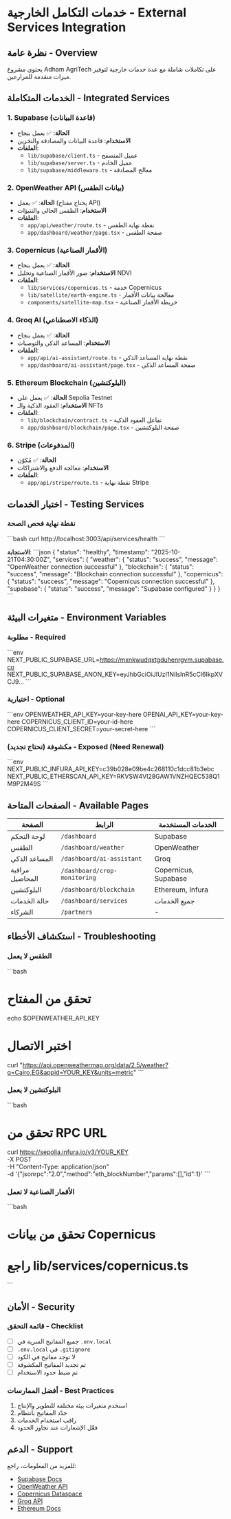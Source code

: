 # خدمات التكامل الخارجية - External Services Integration

## نظرة عامة - Overview

يحتوي مشروع Adham AgriTech على تكاملات شاملة مع عدة خدمات خارجية لتوفير ميزات متقدمة للمزارعين.

## الخدمات المتكاملة - Integrated Services

### 1. Supabase (قاعدة البيانات)
- **الحالة**: ✅ يعمل بنجاح
- **الاستخدام**: قاعدة البيانات والمصادقة والتخزين
- **الملفات**:
  - `lib/supabase/client.ts` - عميل المتصفح
  - `lib/supabase/server.ts` - عميل الخادم
  - `lib/supabase/middleware.ts` - معالج المصادقة

### 2. OpenWeather API (بيانات الطقس)
- **الحالة**: ✅ يعمل (يحتاج مفتاح API)
- **الاستخدام**: الطقس الحالي والتنبؤات
- **الملفات**:
  - `app/api/weather/route.ts` - نقطة نهاية الطقس
  - `app/dashboard/weather/page.tsx` - صفحة الطقس

### 3. Copernicus (الأقمار الصناعية)
- **الحالة**: ✅ يعمل بنجاح
- **الاستخدام**: صور الأقمار الصناعية وتحليل NDVI
- **الملفات**:
  - `lib/services/copernicus.ts` - خدمة Copernicus
  - `lib/satellite/earth-engine.ts` - معالجة بيانات الأقمار
  - `components/satellite-map.tsx` - خريطة الأقمار الصناعية

### 4. Groq AI (الذكاء الاصطناعي)
- **الحالة**: ✅ يعمل بنجاح
- **الاستخدام**: المساعد الذكي والتوصيات
- **الملفات**:
  - `app/api/ai-assistant/route.ts` - نقطة نهاية المساعد الذكي
  - `app/dashboard/ai-assistant/page.tsx` - صفحة المساعد الذكي

### 5. Ethereum Blockchain (البلوكتشين)
- **الحالة**: ✅ يعمل على Sepolia Testnet
- **الاستخدام**: العقود الذكية والـ NFTs
- **الملفات**:
  - `lib/blockchain/contract.ts` - تفاعل العقود الذكية
  - `app/dashboard/blockchain/page.tsx` - صفحة البلوكتشين

### 6. Stripe (المدفوعات)
- **الحالة**: ✅ مُكوّن
- **الاستخدام**: معالجة الدفع والاشتراكات
- **الملفات**:
  - `app/api/stripe/route.ts` - نقطة نهاية Stripe

## اختبار الخدمات - Testing Services

### نقطة نهاية فحص الصحة
\`\`\`bash
curl http://localhost:3003/api/services/health
\`\`\`

**الاستجابة**:
\`\`\`json
{
  "status": "healthy",
  "timestamp": "2025-10-21T04:30:00Z",
  "services": {
    "weather": {
      "status": "success",
      "message": "OpenWeather connection successful"
    },
    "blockchain": {
      "status": "success",
      "message": "Blockchain connection successful"
    },
    "copernicus": {
      "status": "success",
      "message": "Copernicus connection successful"
    },
    "supabase": {
      "status": "success",
      "message": "Supabase configured"
    }
  }
}
\`\`\`

## متغيرات البيئة - Environment Variables

### مطلوبة - Required
\`\`\`env
NEXT_PUBLIC_SUPABASE_URL=https://mxnkwudqxtgduhenrgvm.supabase.co
NEXT_PUBLIC_SUPABASE_ANON_KEY=eyJhbGciOiJIUzI1NiIsInR5cCI6IkpXVCJ9...
\`\`\`

### اختيارية - Optional
\`\`\`env
OPENWEATHER_API_KEY=your-key-here
OPENAI_API_KEY=your-key-here
COPERNICUS_CLIENT_ID=your-id-here
COPERNICUS_CLIENT_SECRET=your-secret-here
\`\`\`

### مكشوفة (تحتاج تجديد) - Exposed (Need Renewal)
\`\`\`env
NEXT_PUBLIC_INFURA_API_KEY=c39b028e09be4c268110c1dcc81b3ebc
NEXT_PUBLIC_ETHERSCAN_API_KEY=RKVSW4VI28GAW1VNZHQEC538Q1M9P2M49S
\`\`\`

## الصفحات المتاحة - Available Pages

| الصفحة | الرابط | الخدمات المستخدمة |
|--------|--------|------------------|
| لوحة التحكم | `/dashboard` | Supabase |
| الطقس | `/dashboard/weather` | OpenWeather |
| المساعد الذكي | `/dashboard/ai-assistant` | Groq |
| مراقبة المحاصيل | `/dashboard/crop-monitoring` | Copernicus, Supabase |
| البلوكتشين | `/dashboard/blockchain` | Ethereum, Infura |
| حالة الخدمات | `/dashboard/services` | جميع الخدمات |
| الشركاء | `/partners` | - |

## استكشاف الأخطاء - Troubleshooting

### الطقس لا يعمل
\`\`\`bash
# تحقق من المفتاح
echo $OPENWEATHER_API_KEY

# اختبر الاتصال
curl "https://api.openweathermap.org/data/2.5/weather?q=Cairo,EG&appid=YOUR_KEY&units=metric"
\`\`\`

### البلوكتشين لا يعمل
\`\`\`bash
# تحقق من RPC URL
curl https://sepolia.infura.io/v3/YOUR_KEY \
  -X POST \
  -H "Content-Type: application/json" \
  -d '{"jsonrpc":"2.0","method":"eth_blockNumber","params":[],"id":1}'
\`\`\`

### الأقمار الصناعية لا تعمل
\`\`\`bash
# تحقق من بيانات Copernicus
# راجع lib/services/copernicus.ts
\`\`\`

## الأمان - Security

### قائمة التحقق - Checklist
- [ ] جميع المفاتيح السرية في `.env.local`
- [ ] `.env.local` في `.gitignore`
- [ ] لا توجد مفاتيح في الكود
- [ ] تم تجديد المفاتيح المكشوفة
- [ ] تم ضبط حدود الاستخدام

### أفضل الممارسات - Best Practices
1. استخدم متغيرات بيئة مختلفة للتطوير والإنتاج
2. جدّد المفاتيح بانتظام
3. راقب استخدام الخدمات
4. فعّل الإشعارات عند تجاوز الحدود

## الدعم - Support

للمزيد من المعلومات، راجع:
- [Supabase Docs](https://supabase.com/docs)
- [OpenWeather API](https://openweathermap.org/api)
- [Copernicus Dataspace](https://dataspace.copernicus.eu)
- [Groq API](https://console.groq.com)
- [Ethereum Docs](https://ethereum.org/developers)
